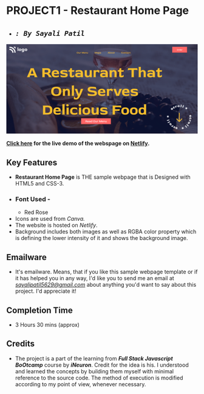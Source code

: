 # **PROJECT1 - Restaurant Home Page**

- ## _`: By Sayali Patil`_

![Restaurant Home Page](./Restaurant%20Home%20Page%20Template.png)

**[Click here](https://restaurant-home-page-saya.netlify.app/) for the live demo of the webspage on [Netlify](https://www.netlify.com/).**

## Key Features

- **Restaurant Home Page** is THE sample webpage that is Designed with HTML5 and CSS-3.
- ### Font Used -
  - Red Rose
- Icons are used from _Canva._
- The website is hosted on _Netlify_.
- Background includes both images as well as RGBA color property which is defining the lower intensity of it and shows the background image.

## Emailware

- It's emailware. Means, that if you like this sample webpage template or if it has helped you in any way, I'd like you to send me an email at *sayalipatil5629@gmail.com* about anything you'd want to say about this project. I'd appreciate it!

## Completion Time

- 3 Hours 30 mins (approx)

## Credits

- The project is a part of the learning from **_Full Stack Javascript BoOtcamp_** course by **_iNeuron_**. Credit for the idea is his. I understood and learned the concepts by building them myself with minimal reference to the source code. The method of execution is modified according to my point of view, whenever necessary.
